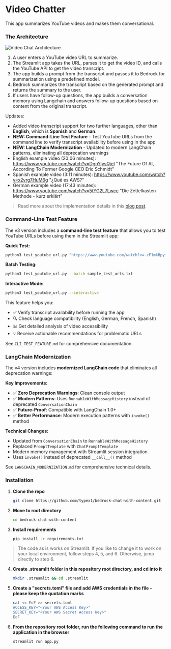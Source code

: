 # Video Chatter

This app summarizes YouTube videos and makes them conversational.

### The Architecture

![Video Chat Architecture](video-chat-arch.png)

1. A user enters a YouTube video URL to summarize.
2. The Streamlit app takes the URL, parses it to get the video ID, and calls the YouTube API to get the video transcript.
3. The app builds a prompt from the transcript and passes it to Bedrock for summarization using a predefined model.
4. Bedrock summarizes the transcript based on the generated prompt and returns the summary to the user.
5. If users have follow-up questions, the app builds a conversation memory using Langchain and answers follow-up questions based on content from the original transcript.

Updates:
* Added video transcript support for two further languages, other than **English**, which is **Spanish** and **German**.
* **NEW: Command-Line Test Feature** - Test YouTube URLs from the command line to verify transcript availability before using in the app
* **NEW: LangChain Modernization** - Updated to modern LangChain patterns, eliminating all deprecation warnings
* English example video (20:06 minutes): https://www.youtube.com/watch?v=DgpYiysQjeI "The Future Of AI, According To Former Google CEO Eric Schmidt"
* Spanish example video (3:11 minutes): https://www.youtube.com/watch?v=x2vrg7HuM6g "¿Qué es AWS?"
* German example video (17:43 minutes): https://www.youtube.com/watch?v=5tYG2L7Lwcc "Die Zettelkasten Methode - kurz erklärt"

> Read more about the implementation details in this [blog post](https://community.aws/content/2hPtf0UuIXSLqJk5MKolbOoA7Qv/how-i-built-a-video-chatter-app-with-almost-zero-code).

### Command-Line Test Feature

The v3 version includes a **command-line test feature** that allows you to test YouTube URLs before using them in the Streamlit app:

**Quick Test:**
```bash
python3 test_youtube_url.py "https://www.youtube.com/watch?v=-zF1mkBpyf4"
```

**Batch Testing:**
```bash
python3 test_youtube_url.py --batch sample_test_urls.txt
```

**Interactive Mode:**
```bash
python3 test_youtube_url.py --interactive
```

This feature helps you:
- ✅ Verify transcript availability before running the app
- 🔍 Check language compatibility (English, German, French, Spanish)
- 📊 Get detailed analysis of video accessibility
- 💡 Receive actionable recommendations for problematic URLs

See `CLI_TEST_FEATURE.md` for comprehensive documentation.

### LangChain Modernization

The v4 version includes **modernized LangChain code** that eliminates all deprecation warnings:

**Key Improvements:**
- ✅ **Zero Deprecation Warnings**: Clean console output
- ✅ **Modern Patterns**: Uses `RunnableWithMessageHistory` instead of deprecated `ConversationChain`
- ✅ **Future-Proof**: Compatible with LangChain 1.0+
- ✅ **Better Performance**: Modern execution patterns with `invoke()` method

**Technical Changes:**
- Updated from `ConversationChain` to `RunnableWithMessageHistory`
- Replaced `PromptTemplate` with `ChatPromptTemplate`
- Modern memory management with Streamlit session integration
- Uses `invoke()` instead of deprecated `__call__()` method

See `LANGCHAIN_MODERNIZATION.md` for comprehensive technical details.


### Installation

1. **Clone the repo**
   ```sh
   git clone https://github.com/typex1/bedrock-chat-with-content.git

2. **Move to root directory**
   ```sh
   cd bedrock-chat-with-content

3. **Install requirements**
   ```sh
   pip install -r requirements.txt

>The code as is works on Streamlit. If you like to change it to work on your local environment, follow steps 4, 5, and 6. Otherwise, jump directly to step 6.


4. **Create .streamlit folder in this repository root directory, and cd into it**
   ```sh
   mkdir .streamlit && cd .streamlit

5. **Create a "secrets.toml" file and add AWS credentials in the file -  please keep the quotation marks**
    ```sh
   cat << EoF >> secrets.toml
   ACCESS_KEY="<Your AWS Access Key>"
   SECRET_KEY="<Your AWS Secret Access Key>"
   EoF

6. **From the repository root folder, run the following command to run the application in the browser**
   ```sh
   streamlit run app.py
